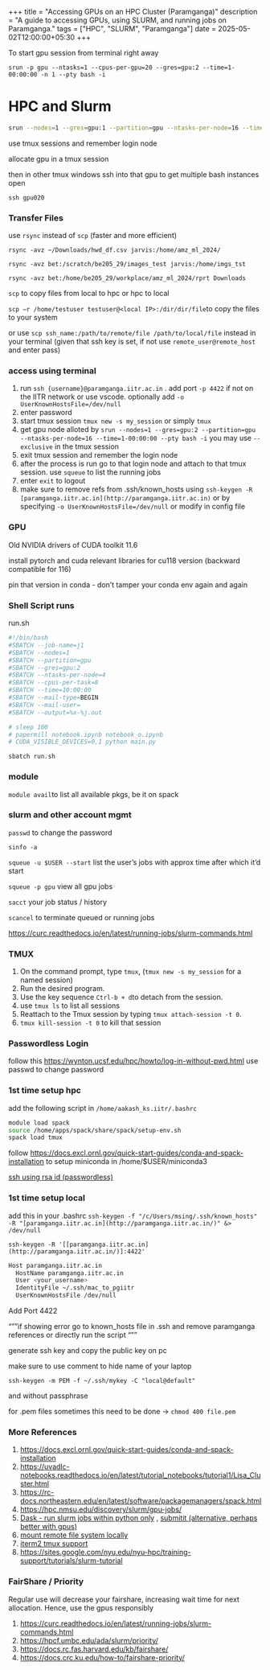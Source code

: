 +++
title = "Accessing GPUs on an HPC Cluster (Paramganga)"
description = "A guide to accessing GPUs, using SLURM, and running jobs on Paramganga."
tags = ["HPC", "SLURM", "Paramganga"]
date = 2025-05-02T12:00:00+05:30
+++

To start gpu session from terminal right away

`srun -p gpu --ntasks=1 --cpus-per-gpu=20 --gres=gpu:2 --time=1-00:00:00 -n 1 --pty bash -i`

# HPC and Slurm

```bash
srun --nodes=1 --gres=gpu:1 --partition=gpu --ntasks-per-node=16 --time=1-00:00:00 --pty bash -i
```

use tmux sessions and remember login node

allocate gpu in a tmux session

then in other tmux windows ssh into that gpu to get multiple bash instances open

`ssh gpu020`

### Transfer Files

use `rsync`  instead of `scp` (faster and more efficient)

`rsync -avz ~/Downloads/hwd_df.csv jarvis:/home/amz_ml_2024/`

`rsync -avz bet:/scratch/be205_29/images_test jarvis:/home/imgs_tst`

`rsync -avz bet:/home/be205_29/workplace/amz_ml_2024/rprt Downloads`

`scp` to copy files from local to hpc or hpc to local

`scp –r /home/testuser testuser@<local IP>:/dir/dir/file`to copy the files to your system

or use `scp ssh_name:/path/to/remote/file /path/to/local/file` instead in your terminal (given that ssh key is set, if not use `remote_user@remote_host` and enter pass)

### access using terminal

1. run `ssh {username}@paramganga.iitr.ac.in` . add port `-p 4422` if not on the IITR network or use vscode. optionally add `-o UserKnownHostsFile=/dev/null`
2. enter password
3. start tmux session `tmux new -s my_session` or simply `tmux`
4. get gpu node alloted by `srun --nodes=1 --gres=gpu:2 --partition=gpu --ntasks-per-node=16 --time=1-00:00:00 --pty bash -i`  you may use `--exclusive` in the tmux session
5. exit tmux session and remember the login node
6. after the process is run go to that login node and attach to that tmux session. use `squeue` to list the running jobs
7. enter `exit` to logout
8. make sure to remove refs from .ssh/known_hosts using `ssh-keygen -R [paramganga.iitr.ac.in](http://paramganga.iitr.ac.in)` or by specifying `-o UserKnownHostsFile=/dev/null` or modify in config file

### GPU

Old NVIDIA drivers of CUDA toolkit 11.6

install pytorch and cuda relevant libraries for cu118 version (backward compatible for 116)

pin that version in conda - don’t tamper your conda env again and again

### Shell Script runs

run.sh

```bash
#!/bin/bash
#SBATCH --job-name=j1
#SBATCH --nodes=1
#SBATCH --partition=gpu
#SBATCH --gres=gpu:2
#SBATCH --ntasks-per-node=4
#SBATCH --cpus-per-task=8
#SBATCH --time=10:00:00
#SBATCH --mail-type=BEGIN
#SBATCH --mail-user=
#SBATCH --output=%x-%j.out

# sleep 100
# papermill notebook.ipynb notebook_o.ipynb
# CUDA_VISIBLE_DEVICES=0,1 python main.py
```

`sbatch run.sh`

### module

`module avail`to list all available pkgs, be it on spack

### slurm and other account mgmt

`passwd` to change the password

`sinfo -a`

`squeue -u $USER --start` list the user’s jobs with approx time after which it’d start

`squeue -p gpu` view all gpu jobs

`sacct` your job status / history

`scancel` to terminate queued or running jobs

https://curc.readthedocs.io/en/latest/running-jobs/slurm-commands.html

### TMUX

1. On the command prompt, type `tmux`, (`tmux new -s my_session` for a named session)
2. Run the desired program.
3. Use the key sequence `Ctrl-b + d`to detach from the session.
4. use `tmux ls` to list all sessions
5. Reattach to the Tmux session by typing `tmux attach-session -t 0`.
6. `tmux kill-session -t 0` to kill that session


### Passwordless Login

follow this https://wynton.ucsf.edu/hpc/howto/log-in-without-pwd.html
use passwd to change password

### 1st time setup hpc

add the following script in `/home/aakash_ks.iitr/.bashrc`

```bash
module load spack
source /home/apps/spack/share/spack/setup-env.sh
spack load tmux
```

follow https://docs.excl.ornl.gov/quick-start-guides/conda-and-spack-installation to setup miniconda in /home/$USER/miniconda3

[ssh using rsa id (passwordless)](https://wynton.ucsf.edu/hpc/howto/log-in-without-pwd.html)

### 1st time setup local

add this in your .bashrc `ssh-keygen -f "/c/Users/msing/.ssh/known_hosts" -R "[paramganga.iitr.ac.in](http://paramganga.iitr.ac.in/)" &> /dev/null`

`ssh-keygen -R '[[paramganga.iitr.ac.in](http://paramganga.iitr.ac.in/)]:4422'`

```bash
Host paramganga.iitr.ac.in
  HostName paramganga.iitr.ac.in
  User <your_username>
  IdentityFile ~/.ssh/mac_to_pgiitr
  UserKnownHostsFile /dev/null
```

Add Port 4422 

“””if showing error go to known_hosts file in .ssh and remove paramganga references or directly run the script “””

generate ssh key and copy the public key on pc

make sure to use comment to hide name of your laptop

`ssh-keygen -m PEM -f ~/.ssh/mykey -C "local@default"`

and without passphrase

for .pem files sometimes this need to be done → `chmod 400 file.pem`

### More References

1. https://docs.excl.ornl.gov/quick-start-guides/conda-and-spack-installation
2. https://uvadlc-notebooks.readthedocs.io/en/latest/tutorial_notebooks/tutorial1/Lisa_Cluster.html
3. https://rc-docs.northeastern.edu/en/latest/software/packagemanagers/spack.html
4. https://hpc.nmsu.edu/discovery/slurm/gpu-jobs/
5. [Dask - run slurm jobs within python only](https://docs.dask.org/en/stable/deploying-hpc.html) , [submitit (alternative, perhaps better with gpus)](https://github.com/facebookincubator/submitit)
6. [mount remote file system locally](https://stackoverflow.com/questions/3407287/how-do-you-edit-files-over-ssh)
7. [iterm2 tmux support](https://iterm2.com/documentation-tmux-integration.html)
8. https://sites.google.com/nyu.edu/nyu-hpc/training-support/tutorials/slurm-tutorial

### FairShare / Priority

Regular use will decrease your fairshare, increasing wait time for next allocation. Hence, use the gpus responsibly

1. https://curc.readthedocs.io/en/latest/running-jobs/slurm-commands.html
2. https://hpcf.umbc.edu/ada/slurm/priority/
3. https://docs.rc.fas.harvard.edu/kb/fairshare/
4. https://docs.crc.ku.edu/how-to/fairshare-priority/

